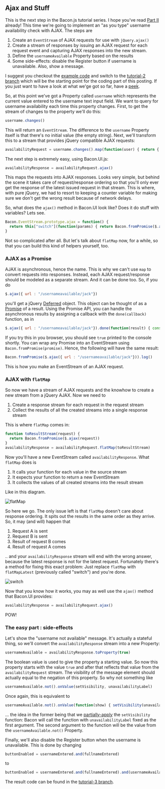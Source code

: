 ## Ajax and Stuff

This is the next step in the Bacon.js tutorial series. I hope you've read
[Part II](http://nullzzz.blogspot.fi/2012/11/baconjs-tutorial-part-ii-get-started.html) already! This time we're
going to implement an "as you type" username availability check with
AJAX. The steps are

1. Create an `EventStream` of AJAX requests for use with
   `jQuery.ajax()`
2. Create a stream of responses by issuing an AJAX request for each
   request event and capturing AJAX responses into the new stream.
3. Define the `usernameAvailable` Property based on the results
4. Some side-effects: disable the Register button if username is
   unavailable. Also, show a message.

I suggest you checkout the [example code](https://github.com/raimohanska/bacon-devday-code) and switch to the 
[tutorial-2 branch](https://github.com/raimohanska/bacon-devday-code/tree/tutorial-2)
which will be the starting point for the coding part of this posting.
If you just want to have a look at what we'ge got so far, have a [peek](https://github.com/raimohanska/bacon-devday-code/blob/tutorial-2/index.html).

So, at this point we've got a Property called `username` which
represents the current value entered to the username text input field.
We want to query for username availability each time this property
changes. First, to get the stream of changes to the property we'll do
this:

```javascript
username.changes()
```

This will return an `EventStream`. The difference to the `username`
Property itself is that there's no initial value (the empty string).
Next, we'll transform this to a stream that provides jQuery compatible
AJAX requests:

```javascript
availabilityRequest = username.changes().map(function(user) { return { url: "/usernameavailable/" + user }})
```

The next step is extremely easy, using Bacon.UI.js:

```javascript
availabilityResponse = availabilityRequest.ajax()
```

This maps the requests into AJAX responses. Looks very simple, but
behind the scene it takes care of request/response ordering so that
you'll only ever get the response of the latest issued request in that
stream. This is where, with pure jQuery, we had to resort to keeping a
counter variable for making sure we don't get the wrong result because
of network delays.

So, what does the `ajax()` method in Bacon.UI look like? Does it do
stuff with variables? Lets see.

```javascript
Bacon.EventStream.prototype.ajax = function() {
  return this["switch"](function(params) { return Bacon.fromPromise($.ajax(params)) })
}
```

Not so complicated after all. But let's talk about `flatMap` now, for a
while, so that you can build this kind of helpers yourself, too.

### AJAX as a Promise

AJAX is asynchronous, hence the name. This is why we can't use `map` to
convert requests into responses. Instead, each AJAX request/response
should be modeled as a separate stream. And it can be done too. So, if
you do

```javascript
$.ajax({ url : "/usernameavailable/jack"})
```

you'll get a jQuery
[Deferred](http://api.jquery.com/category/deferred-object/) object. This
object can be thought of as a
[Promise](http://wiki.commonjs.org/wiki/Promises/A) of a result. Using
the Promise API, you can handle the asynchronous results by assigning a
callback with the `done(callback)` function, as in

```javascript
$.ajax({ url : "/usernameavailable/jack"}).done(function(result) { console.log(result)})
```

If you try this in you browser, you should see `true` printed to the
console shortly. You can wrap any Promise into an EventStream using
`Bacon.fromPromise(promise)`. Hence, the following will have the same
result:

```javascript
Bacon.fromPromise($.ajax({ url : "/usernameavailable/jack"})).log()
```

This is how you make an EventStream of an AJAX request.

### AJAX with `flatMap`

So now we have a stream of AJAX requests and the knowhow to create
a new stream from a jQuery AJAX. Now we need to

1. Create a response stream for each request in the request stream
2. Collect the results of all the created streams into a single response
   stream

This is where `flatMap` comes in:

```javascript
function toResultStream(request) {
  return Bacon.fromPromise($.ajax(request))
}
availabilityResponse = availabilityRequest.flatMap(toResultStream)
```

Now you'll have a new EventStream called `availabilityResponse`. What
`flatMap` does is

1. It calls your function for each value in the source stream
2. It expects your function to return a new EventStream
3. It collects the values of all created streams into the result stream

Like in this diagram.

![flatMap](https://raw.github.com/wiki/baconjs/bacon.js/baconjs-flatmap.png)

So here we go. The only issue left is that `flatMap` doesn't care about
response ordering. It spits out the results in the same order as they
arrive. So, it may (and will) happen that

1. Request A is sent
2. Request B is sent
3. Result of request B comes
4. Result of request A comes

.. and your `availabilityResponse` stream will end with the wrong
answer, because the latest response is not for the latest request.
Fortunately there's a method for fixing this exact problem: Just replace
`flatMap` with `flatMapLatest` (previously called "switch") and you're done.

![switch](https://raw.github.com/wiki/baconjs/bacon.js/baconjs-switch.png)

Now that you know how it works, you may as well use the `ajax()` method
that Bacon.UI provides:

```javascript
availabilityResponse = availabilityRequest.ajax()
```

POW!

### The easy part : side-effects

Let's show the "username not available" message. It's actually a stateful thing, so we'll convert
the `availabilityResponse` stream into a new Property:

```javascript
usernameAvailable = availabilityResponse.toProperty(true)
```

The boolean value is used to give the property a starting value. So now this property starts with the value `true`
and after that reflects that value from the `availabilityRequest` stream. The visibility of the message element
should actually equal to the negation of this property. So why not something like

```javascript
usernameAvailable.not().onValue(setVisibility, unavailabilityLabel)
```

Once again, this is equivalent to

```javascript
usernameAvailable.not().onValue(function(show) { setVisibility(unavailabilityLabel, show) })
```

... the idea in the former being that we [partially-apply](http://en.wikipedia.org/wiki/Partial_application) 
the `setVisibility` function: Bacon will call the function with `unavailabilityLabel` fixed as the first argument. 
The second argument to the function will be the value from the `usernameAvailable.not()` Property.

Finally, we'll also disable the Register button when the username is unavailable. This is done by changing

```javascript
buttonEnabled = usernameEntered.and(fullnameEntered)
```

to

```javascript
buttonEnabled = usernameEntered.and(fullnameEntered).and(usernameAvailable)
```

The result code can be found in the [tutorial-3 branch](https://github.com/raimohanska/bacon-devday-code/tree/tutorial-3).
